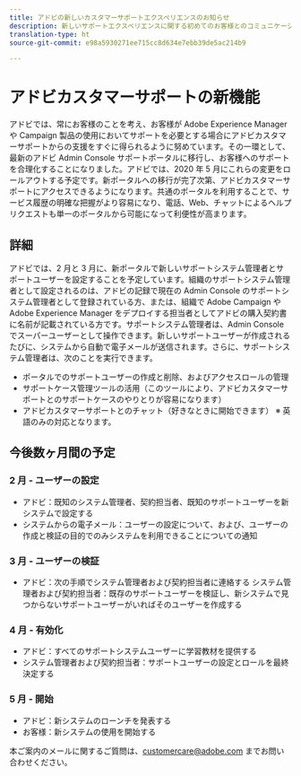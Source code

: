 ```yaml
---
title: アドビの新しいカスタマーサポートエクスペリエンスのお知らせ
description: 新しいサポートエクスペリエンスに関する初めてのお客様とのコミュニケーション
translation-type: ht
source-git-commit: e98a5930271ee715cc8d634e7ebb39de5ac214b9

---
```



# アドビカスタマーサポートの新機能

アドビでは、常にお客様のことを考え、お客様が Adobe Experience Manager や Campaign 製品の使用においてサポートを必要とする場合にアドビカスタマーサポートからの支援をすぐに得られるように努めています。その一環として、最新のアドビ Admin Console サポートポータルに移行し、お客様へのサポートを合理化することになりました。アドビでは、2020 年 5 月にこれらの変更をロールアウトする予定です。新ポータルへの移行が完了次第、アドビカスタマーサポートにアクセスできるようになります。共通のポータルを利用することで、サービス履歴の明確な把握がより容易になり、電話、Web、チャットによるヘルプリクエストも単一のポータルから可能になって利便性が高まります。

## 詳細

アドビでは、2 月と 3 月に、新ポータルで新しいサポートシステム管理者とサポートユーザーを設定することを予定しています。組織のサポートシステム管理者として設定されるのは、アドビの記録で現在の Admin Console のサポートシステム管理者として登録されている方、または、組織で Adobe Campaign や Adobe Experience Manager をデプロイする担当者としてアドビの購入契約書に名前が記載されている方です。サポートシステム管理者は、Admin Console でスーパーユーザーとして操作できます。新しいサポートユーザーが作成されるたびに、システムから自動で電子メールが送信されます。さらに、サポートシステム管理者は、次のことを実行できます。

* ポータルでのサポートユーザーの作成と削除、およびアクセスロールの管理
* サポートケース管理ツールの活用（このツールにより、アドビカスタマーサポートとのサポートケースのやりとりが容易になります）
* アドビカスタマーサポートとのチャット（好きなときに開始できます） ※ 英語のみの対応となります。

## 今後数ヶ月間の予定

### 2 月 - ユーザーの設定

* アドビ：既知のシステム管理者、契約担当者、既知のサポートユーザーを新システムで設定する
* システムからの電子メール：ユーザーの設定について、および、ユーザーの作成と検証の目的でのみシステムを利用できることについての通知


### 3 月 - ユーザーの検証

* アドビ：次の手順でシステム管理者および契約担当者に連絡する
システム管理者および契約担当者：既存のサポートユーザーを検証し、新システムで見つからないサポートユーザーがいればそのユーザーを作成する

### 4 月 - 有効化

* アドビ：すべてのサポートシステムユーザーに学習教材を提供する
* システム管理者および契約担当者：サポートユーザーの設定とロールを最終決定する

### 5 月 - 開始

* アドビ：新システムのローンチを発表する
* お客様：新システムの使用を開始する

本ご案内のメールに関するご質問は、[customercare@adobe.com](mailto:customercare@adobe.com) までお問い合わせください。
